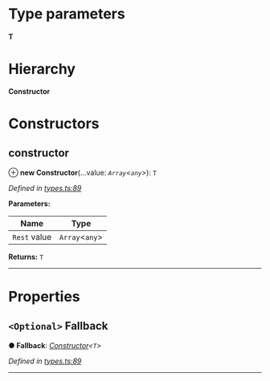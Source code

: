 

# Type parameters
#### T 
# Hierarchy

**Constructor**

# Constructors

<a id="constructor"></a>

##  constructor

⊕ **new Constructor**(...value: *`Array`<`any`>*): `T`

*Defined in [types.ts:89](https://github.com/polkadot-js/api/blob/63846ac/packages/types/src/types.ts#L89)*

**Parameters:**

| Name | Type |
| ------ | ------ |
| `Rest` value | `Array`<`any`> |

**Returns:** `T`

___

# Properties

<a id="fallback"></a>

## `<Optional>` Fallback

**● Fallback**: *[Constructor](_types_.constructor.md)<`T`>*

*Defined in [types.ts:89](https://github.com/polkadot-js/api/blob/63846ac/packages/types/src/types.ts#L89)*

___

